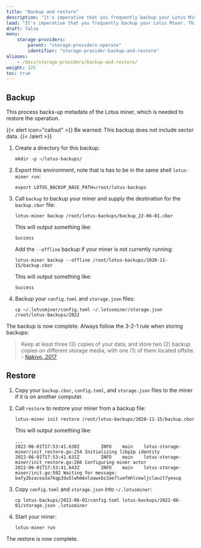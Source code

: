 ```yaml
---
title: "Backup and restore"
description: "It's imperative that you frequently backup your Lotus Miner. This page walks you through how to backup your Lotus Miner, and also how to restore your backup."
lead: "It's imperative that you frequently backup your Lotus Miner. This page walks you through how to backup your Lotus Miner, and also how to restore your backup."
draft: false
menu:
    storage-providers:
        parent: "storage-providers-operate"
        identifier: "storage-provider-backup-and-restore"
aliases:
    - /docs/storage-providers/backup-and-restore/
weight: 325
toc: true
---
```


## Backup

This process backs-up metadata of the Lotus miner, which is needed to restore the operation. 

{{< alert icon="callout" >}}
Be warned: This backup does not include sector data.
{{< /alert >}}


1. Create a directory for this backup:

   ```shell
   mkdir -p ~/lotus-backups/
   ```

2. Export this environment, note that is has to be in the same shell `lotus-miner run`:

   ```
   export LOTUS_BACKUP_BASE_PATH=/root/lotus-backups
   ```

3. Call `backup` to backup your miner and supply the destination for the `backup.cbor` file:

   ```shell with-output
   lotus-miner backup /root/lotus-backups/backup_22-06-01.cbor
   ```

   This will output something like:

   ```
   Success
   ```

   Add the `--offline` backup if your miner is not currently running:

   ```shell with-output
   lotus-miner backup --offline /root/lotus-backups/2020-11-15/backup.cbor
   ```

   This will output something like:

   ```
   Success
   ```

4. Backup your `config.toml` and `storage.json` files:

   ```shell
   cp ~/.lotusminer/config.toml ~/.lotusminer/storage.json /root/lotus-backups/2022
   ```

The backup is now complete. Always follow the 3-2-1 rule when storing backups:

> Keep at least three (3) copies of your data, and store two (2) backup copies on different storage media, with one (1) of them located offsite. - [Nakivo, 2017](https://www.nakivo.com/blog/3-2-1-backup-rule-efficient-data-protection-strategy/)

## Restore

1. Copy your `backup.cbor`, `config.toml`, and `storage.json` files to the miner if it is on another computer.
1. Call `restore` to restore your miner from a backup file:

   ```shell with-output
   lotus-miner init restore /root/lotus-backups/2020-11-15/backup.cbor
   ```

   This will output something like:

   ```
   ...
   2022-06-01T17:53:41.630Z        INFO    main    lotus-storage-miner/init_restore.go:254 Initializing libp2p identity
   2022-06-01T17:53:41.631Z        INFO    main    lotus-storage-miner/init_restore.go:266 Configuring miner actor
   2022-06-01T17:53:41.643Z        INFO    main    lotus-storage-miner/init.go:592 Waiting for message: bafy2bzacea3a7kqp3du5lwhm6xlaawxbz3ae7luefmhlcewljclauit7yexuq
   ```

1. Copy `config.toml` and `storage.json` into `~/.lotusminer`:

   ```shell
   cp lotus-backups/2022-06-01/config.toml lotus-backups/2022-06-01/storage.json .lotusminer
   ```

1. Start your miner:

   ```shell
   lotus-miner run
   ```

The restore is now complete.
